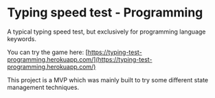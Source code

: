 # Typing speed test - Programming
A typical typing speed test, but exclusively for programming language keywords.

You can try the game here:
[https://typing-test-programming.herokuapp.com/](https://typing-test-programming.herokuapp.com/)

This project is a MVP which was mainly built to try some different state management techniques.
